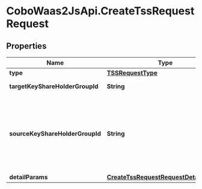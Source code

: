# CoboWaas2JsApi.CreateTssRequestRequest

## Properties

Name | Type | Description | Notes
------------ | ------------- | ------------- | -------------
**type** | [**TSSRequestType**](TSSRequestType.md) |  | 
**targetKeyShareHolderGroupId** | **String** | The target key share holder group ID. | 
**sourceKeyShareHolderGroupId** | **String** | The source key share holder group ID.  **Note:** &#x60;source_key_share_holder_group_id&#x60; is used only when &#x60;type&#x60; is set to either &#x60;KeyGenfromKeyGroup&#x60; or &#x60;Recovery&#x60;. This is to specify the key share holder group to be used as the source key share holder group to create key shares for the &#x60;target_key_share_holder_group&#x60;.  | [optional] 
**detailParams** | [**CreateTssRequestRequestDetailParams**](CreateTssRequestRequestDetailParams.md) |  | [optional] 


